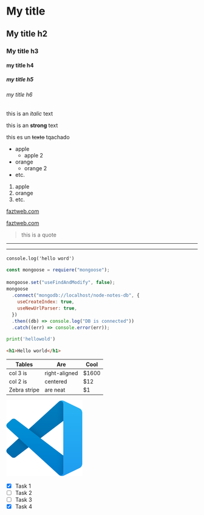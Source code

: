 <!--Heading-->

# My title

## My title h2

### My title h3

#### my title h4

##### my title h5

###### my title h6

<!-- italic-->

this is an _italic_ text

<!--strong-->

this is an **strong** text

<!--strikethrough-->

this es un ~~texto~~ tqachado

<!--UL-->

- apple
  - apple 2
- orange
  - orange 2
- etc.

1. apple
2. orange
3. etc.

[faztweb.com](https://www.faztweb.com)

[faztweb.com](https://www.faztweb.com "Custom title")

> this is a quote

---

---

`console.log('hello word')`

```javascript
const mongoose = requiere("mongoose");

mongoose.set("useFindAndModify", false);
mongoose
  .connect("mongodb://localhost/node-notes-db", {
    useCreateIndex: true,
    useNewUrlParser: true,
  })
  .then((db) => console.log("DB is connected"))
  .catch((err) => console.error(err));
```

```python
print('hellowold')
```

```html
<h1>Hello world</h1>
```

| Tables       | Are           | Cool  |
| ------------ | ------------- | ----- |
| col 3 is     | right-aligned | $1600 |
| col 2 is     | centered      | $12   |
| Zebra stripe | are neat      | $1    |

![visual studio code logo](vscode.svg "vscode logo")

<!--GITHUB MARKDOWN-->

- [x] Task 1
- [ ] Task 2
- [ ] Task 3
- [x] Task 4
